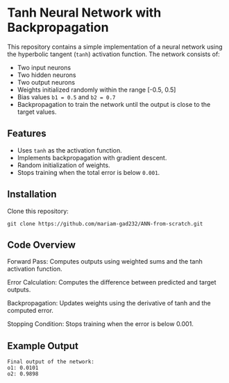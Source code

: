 # Tanh Neural Network with Backpropagation

This repository contains a simple implementation of a neural network using the hyperbolic tangent (`tanh`) activation function. The network consists of:
- Two input neurons
- Two hidden neurons
- Two output neurons
- Weights initialized randomly within the range [-0.5, 0.5]
- Bias values `b1 = 0.5` and `b2 = 0.7`
- Backpropagation to train the network until the output is close to the target values.

## Features
- Uses `tanh` as the activation function.
- Implements backpropagation with gradient descent.
- Random initialization of weights.
- Stops training when the total error is below `0.001`.

## Installation
Clone this repository:
```
git clone https://github.com/mariam-gad232/ANN-from-scratch.git
```

## Code Overview
Forward Pass: Computes outputs using weighted sums and the tanh activation function.

Error Calculation: Computes the difference between predicted and target outputs.

Backpropagation: Updates weights using the derivative of tanh and the computed error.

Stopping Condition: Stops training when the error is below 0.001.

## Example Output
```
Final output of the network:
o1: 0.0101
o2: 0.9898
```







